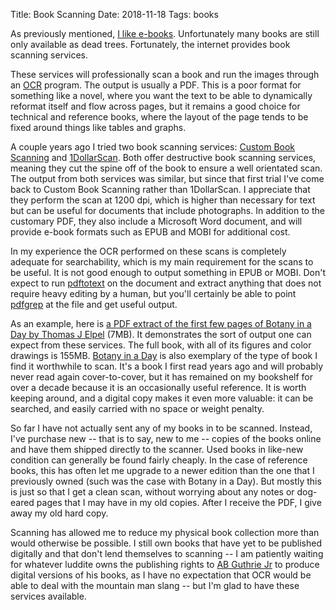 Title: Book Scanning
Date: 2018-11-18
Tags: books

As previously mentioned, [I like e-books](/2018/11/ebooks/). Unfortunately many books are still only available as dead trees. Fortunately, the internet provides book scanning services.

These services will professionally scan a book and run the images through an [OCR](https://en.wikipedia.org/wiki/Optical_character_recognition) program. The output is usually a PDF. This is a poor format for something like a novel, where you want the text to be able to dynamically reformat itself and flow across pages, but it remains a good choice for technical and reference books, where the layout of the page tends to be fixed around things like tables and graphs.

A couple years ago I tried two book scanning services: [Custom Book Scanning](https://www.custombookscanning.com/) and [1DollarScan](http://1dollarscan.com/). Both offer destructive book scanning services, meaning they cut the spine off of the book to ensure a well orientated scan. The output from both services was similar, but since that first trial I've come back to Custom Book Scanning rather than 1DollarScan. I appreciate that they perform the scan at 1200 dpi, which is higher than necessary for text but can be useful for documents that include photographs. In addition to the customary PDF, they also include a Microsoft Word document, and will provide e-book formats such as EPUB and MOBI for additional cost.

In my experience the OCR performed on these scans is completely adequate for searchability, which is my main requirement for the scans to be useful. It is not good enough to output something in EPUB or MOBI. Don't expect to run [pdftotext](https://www.xpdfreader.com/pdftotext-man.html) on the document and extract anything that does not require heavy editing by a human, but you'll certainly be able to point [pdfgrep](https://pdfgrep.org/) at the file and get useful output.

As an example, here is [a PDF extract of the first few pages of Botany in a Day by Thomas J Elpel](/media/botany_in_a_day-sample.pdf) (7MB). It demonstrates the sort of output one can expect from these services. The full book, with all of its figures and color drawings is 155MB. [Botany in a Day](https://www.amazon.com/Botany-Day-Patterns-Method-Identification/dp/1892784351) is also exemplary of the type of book I find it worthwhile to scan. It's a book I first read years ago and will probably never read again cover-to-cover, but it has remained on my bookshelf for over a decade because it is an occasionally useful reference. It is worth keeping around, and a digital copy makes it even more valuable: it can be searched, and easily carried with no space or weight penalty.

So far I have not actually sent any of my books in to be scanned. Instead, I've purchase new -- that is to say, new to me -- copies of the books online and have them shipped directly to the scanner. Used books in like-new condition can generally be found fairly cheaply. In the case of reference books, this has often let me upgrade to a newer edition than the one that I previously owned (such was the case with Botany in a Day). But mostly this is just so that I get a clean scan, without worrying about any notes or dog-eared pages that I may have in my old copies. After I receive the PDF, I give away my old hard copy.

Scanning has allowed me to reduce my physical book collection more than would otherwise be possible. I still own books that have yet to be published digitally and that don't lend themselves to scanning -- I am patiently waiting for whatever luddite owns the publishing rights to [AB Guthrie Jr](https://en.wikipedia.org/wiki/A._B._Guthrie_Jr.) to produce digital versions of his books, as I have no expectation that OCR would be able to deal with the mountain man slang -- but I'm glad to have these services available.
